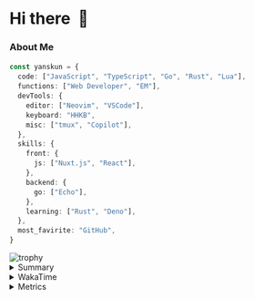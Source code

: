# Hi there&nbsp; :wave:

### About Me

```ts
const yanskun = {
  code: ["JavaScript", "TypeScript", "Go", "Rust", "Lua"],
  functions: ["Web Developer", "EM"],
  devTools: {
    editor: ["Neovim", "VSCode"],
    keyboard: "HHKB",
    misc: ["tmux", "Copilot"],
  },
  skills: {
    front: {
      js: ["Nuxt.js", "React"],
    },
    backend: {
      go: ["Echo"],
    },
    learning: ["Rust", "Deno"],
  },
  most_favirite: "GitHub",
}
```
<!-- https://github.com/ryo-ma/github-profile-trophy -->
<img src="https://github-profile-trophy.vercel.app/?username=yanskun&theme=onedark&column=3" alt="trophy">


<details>
  <summary>Summary</summary>
  <!-- https://github.com/vn7n24fzkq/github-profile-summary-cards -->
<picture>
  <source media="(prefers-color-scheme: dark)" srcset="https://raw.githubusercontent.com/yanskun/yanskun/master/profile-summary-card-output/nord_dark/0-profile-details.svg">
 <img src="https://raw.githubusercontent.com/yanskun/yanskun/master/profile-summary-card-output/default/0-profile-details.svg">
</picture>
<br>
<picture>
  <source media="(prefers-color-scheme: dark)" srcset="https://raw.githubusercontent.com/yanskun/yanskun/master/profile-summary-card-output/nord_dark/1-repos-per-language.svg">
 <img src="https://raw.githubusercontent.com/yanskun/yanskun/master/profile-summary-card-output/default/1-repos-per-language.svg">
</picture>
<picture>
  <source media="(prefers-color-scheme: dark)" srcset="https://raw.githubusercontent.com/yanskun/yanskun/master/profile-summary-card-output/nord_dark/2-most-commit-language.svg">
 <img src="https://raw.githubusercontent.com/yanskun/yanskun/master/profile-summary-card-output/default/2-most-commit-language.svg">
</picture>
<br>
<picture>
  <source media="(prefers-color-scheme: dark)" srcset="https://raw.githubusercontent.com/yanskun/yanskun/master/profile-summary-card-output/nord_dark/3-stats.svg">
 <img src="https://raw.githubusercontent.com/yanskun/yanskun/master/profile-summary-card-output/default/3-stats.svg">
</picture>
<picture>
  <source media="(prefers-color-scheme: dark)" srcset="https://raw.githubusercontent.com/yanskun/yanskun/master/profile-summary-card-output/nord_dark/4-productive-time.svg">
 <img src="https://raw.githubusercontent.com/yanskun/yanskun/master/profile-summary-card-output/default/4-productive-time.svg">
</picture>

</details>

<details>
  <summary>WakaTime</summary>
<!--START_SECTION:waka-->
![Code Time](http://img.shields.io/badge/Code%20Time-1%2C090%20hrs%2051%20mins-blue)

**🐱 My GitHub Data** 

> 📦 132.4 kB Used in GitHub's Storage 
 > 
> 🏆 1,723 Contributions in the Year 2024
 > 
> 💼 Opted to Hire
 > 
> 📜 111 Public Repositories 
 > 
> 🔑 3 Private Repositories 
 > 
**I'm an Early 🐤** 

```text
🌞 Morning                2530 commits        ███░░░░░░░░░░░░░░░░░░░░░░   13.41 % 
🌆 Daytime                9035 commits        ████████████░░░░░░░░░░░░░   47.90 % 
🌃 Evening                4711 commits        ██████░░░░░░░░░░░░░░░░░░░   24.98 % 
🌙 Night                  2585 commits        ███░░░░░░░░░░░░░░░░░░░░░░   13.71 % 
```
📅 **I'm Most Productive on Tuesday** 

```text
Monday                   2359 commits        ███░░░░░░░░░░░░░░░░░░░░░░   12.51 % 
Tuesday                  4277 commits        ██████░░░░░░░░░░░░░░░░░░░   22.68 % 
Wednesday                3289 commits        ████░░░░░░░░░░░░░░░░░░░░░   17.44 % 
Thursday                 3198 commits        ████░░░░░░░░░░░░░░░░░░░░░   16.96 % 
Friday                   2232 commits        ███░░░░░░░░░░░░░░░░░░░░░░   11.83 % 
Saturday                 1576 commits        ██░░░░░░░░░░░░░░░░░░░░░░░   08.36 % 
Sunday                   1930 commits        ███░░░░░░░░░░░░░░░░░░░░░░   10.23 % 
```


📊 **This Week I Spent My Time On** 

```text
🕑︎ Time Zone: Asia/Tokyo

💬 Programming Languages: 
TypeScript               29 hrs 23 mins      █████████████████████░░░░   85.48 % 
JSON                     1 hr 14 mins        █░░░░░░░░░░░░░░░░░░░░░░░░   03.62 % 
Lua                      1 hr 1 min          █░░░░░░░░░░░░░░░░░░░░░░░░   02.98 % 
Rust                     51 mins             █░░░░░░░░░░░░░░░░░░░░░░░░   02.49 % 
Protocol Buffer          38 mins             ░░░░░░░░░░░░░░░░░░░░░░░░░   01.84 % 

🔥 Editors: 
VS Code                  31 hrs 15 mins      ███████████████████████░░   90.90 % 
Neovim                   3 hrs 7 mins        ██░░░░░░░░░░░░░░░░░░░░░░░   09.10 % 

💻 Operating System: 
Mac                      34 hrs 23 mins      █████████████████████████   100.00 % 
```


 Last Updated on 10/08/2024 06:17:02 UTC
<!--END_SECTION:waka-->
</details>

<details>
  <summary>Metrics</summary>
  <img src="https://github.com/yanskun/yanskun/blob/main/github-metrics.svg" alt="Metrics">
</details>
